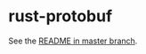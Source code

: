 rust-protobuf
=============

See the [README in master branch](https://github.com/stepancheg/rust-protobuf/).
